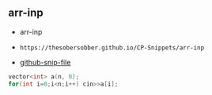 
## arr-inp

- arr-inp
- ```
  https://thesobersobber.github.io/CP-Snippets/arr-inp
  ```
- [github-snip-file](https://github.com/theSoberSobber/CP-Snippets/blob/main/snippets.json#L97)

```cpp
vector<int> a(n, 0);
for(int i=0;i<n;i++) cin>>a[i];
```
